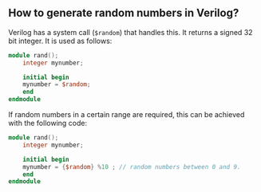 ## How to generate random numbers in Verilog?

Verilog has a system call (`$random`) that handles this. It returns a signed 32 bit integer. It is used as follows:

```verilog
module rand();
    integer mynumber;

    initial begin
	mynumber = $random;
    end
endmodule
```

If random numbers in a certain range are required, this can be achieved with the following code:

```verilog
module rand();
    integer mynumber;

    initial begin
	mynumber = {$random} %10 ; // random numbers between 0 and 9.
    end
endmodule
```


